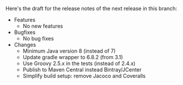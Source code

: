 Here's the draft for the release notes of the next release in this branch:

* Features
  * No new features
* Bugfixes
  * No bug fixes
* Changes
  * Minimum Java version 8 (instead of 7)
  * Update gradle wrapper to 6.8.2 (from 3.1)
  * Use Groovy 2.5.x in the tests (instead of 2.4.x)   
  * Publish to Maven Central instead Bintray/JCenter
  * Simplify build setup: remove Jacoco and Coveralls
